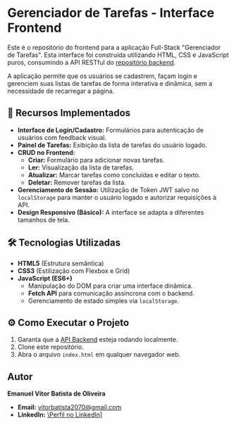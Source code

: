 # Gerenciador de Tarefas - Interface Frontend

Este é o repositório do frontend para a aplicação Full-Stack "Gerenciador de Tarefas". Esta interface foi construída utilizando HTML, CSS e JavaScript puros, consumindo a API RESTful do [repositório backend](https://github.com/Nuel-Vitu/gerenciador-de-tarefas-backend).

A aplicação permite que os usuários se cadastrem, façam login e gerenciem suas listas de tarefas de forma interativa e dinâmica, sem a necessidade de recarregar a página.

## 🚀 Recursos Implementados

* **Interface de Login/Cadastro:** Formulários para autenticação de usuários com feedback visual.
* **Painel de Tarefas:** Exibição da lista de tarefas do usuário logado.
* **CRUD no Frontend:**
    * **Criar:** Formulário para adicionar novas tarefas.
    * **Ler:** Visualização da lista de tarefas.
    * **Atualizar:** Marcar tarefas como concluídas e editar o texto.
    * **Deletar:** Remover tarefas da lista.
* **Gerenciamento de Sessão:** Utilização de Token JWT salvo no `localStorage` para manter o usuário logado e autorizar requisições à API.
* **Design Responsivo (Básico):** A interface se adapta a diferentes tamanhos de tela.

## 🛠️ Tecnologias Utilizadas

* **HTML5** (Estrutura semântica)
* **CSS3** (Estilização com Flexbox e Grid)
* **JavaScript (ES6+)**
    * Manipulação do DOM para criar uma interface dinâmica.
    * **Fetch API** para comunicação assíncrona com o backend.
    * Gerenciamento de estado simples via `localStorage`.

## ⚙️ Como Executar o Projeto

1.  Garanta que a [API Backend](https://github.com/Nuel-Vitu/gerenciador-de-tarefas-backend) esteja rodando localmente.
2.  Clone este repositório.
3.  Abra o arquivo `index.html` em qualquer navegador web.

## Autor

**Emanuel Vitor Batista de Oliveira**
* **Email:** vitorbatista2070@gmail.com
* **LinkedIn:** [\Perfil no LinkedIn\]](https://www.linkedin.com/in/emanuel-vitor-batista-de-oliveira-9119b51bb?lipi=urn%3Ali%3Apage%3Ad_flagship3_profile_view_base_contact_details%3Bv5qYskZ9Q3qosfxMpX%2FIYg%3D%3D)